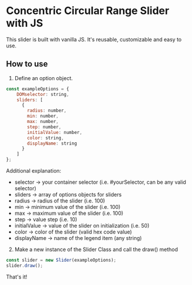 # Concentric Circular Range Slider with JS

This slider is built with vanilla JS. It's reusable, customizable and easy to use.

## How to use

1. Define an option object. 

```javascript
const exampleOptions = {
    DOMselector: string,
    sliders: [
      {
        radius: number,
        min: number,
        max: number,
        step: number,
        initialValue: number,
        color: string,
        displayName: string
      }
    ]
};
```

Additional explanation:

* selector -> your container selector (i.e. #yourSelector, can be any valid selector)
* sliders -> array of options objects for sliders
* radius -> radius of the slider (i.e. 100)
* min -> minimum value of the slider (i.e. 100)
* max -> maximum value of the slider (i.e. 100)
* step -> value step (i.e. 10)
* initialValue -> value of the slider on initialization (i.e. 50)
* color -> color of the slider (valid hex code value)
* displayName -> name of the legend item (any string)

2. Make a new instance of the Slider Class and call the draw() method

```javascript
const slider = new Slider(exampleOptions);
slider.draw();
```

That's it!

